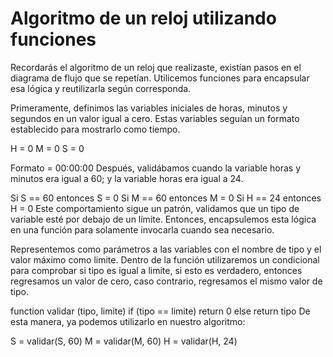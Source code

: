 # Algoritmo de un reloj utilizando funciones
Recordarás el algoritmo de un reloj que realizaste, existían pasos en el diagrama de flujo que se repetían. Utilicemos funciones para encapsular esa lógica y reutilizarla según corresponda.

Primeramente, definimos las variables iniciales de horas, minutos y segundos en un valor igual a cero. Estas variables seguían un formato establecido para mostrarlo como tiempo.

H = 0
M = 0
S = 0

Formato = 00:00:00
Después, validábamos cuando la variable horas y minutos era igual a 60; y la variable horas era igual a 24.

Si S == 60 entonces S = 0
Si M == 60 entonces M = 0
Si H == 24 entonces H = 0
Este comportamiento sigue un patrón, validamos que un tipo de variable esté por debajo de un límite. Entonces, encapsulemos esta lógica en una función para solamente invocarla cuando sea necesario.

Representemos como parámetros a las variables con el nombre de tipo y el valor máximo como limite. Dentro de la función utilizaremos un condicional para comprobar si tipo es igual a limite, si esto es verdadero, entonces regresamos un valor de cero, caso contrario, regresamos el mismo valor de tipo.

function validar (tipo, limite)
    if (tipo == limite)
        return 0
    else
        return tipo
De esta manera, ya podemos utilizarlo en nuestro algoritmo:

S = validar(S, 60)
M = validar(M, 60)
H = validar(H, 24)